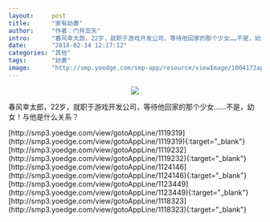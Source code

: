 ```yaml
---
layout:     post
title:      "家有幼妻"
author:     "作者：门井亚矢"
intro:      "春风幸太郎，22岁，就职于游戏开发公司，等待他回家的那个少女……不是，幼女！与他是什么关系？"
date:       "2018-02-14 12:17:12"
categories: "其他"
tags:       "幼妻"
image:      "http://smp.yoedge.com/smp-app/resource/viewImage/1004172appline.png"
---
```

<div style="text-align: center">
<p><img src="http://smp.yoedge.com/smp-app/resource/viewImage/1004172appline.png"/></p>
</div>
<p class="post-meta">
<span>春风幸太郎，22岁，就职于游戏开发公司，等待他回家的那个少女……不是，幼女！与他是什么关系？</span>
</p>
[http://smp3.yoedge.com/view/gotoAppLine/1119319](http://smp3.yoedge.com/view/gotoAppLine/1119319){:target="_blank"}
[http://smp3.yoedge.com/view/gotoAppLine/1119232](http://smp3.yoedge.com/view/gotoAppLine/1119232){:target="_blank"}
[http://smp3.yoedge.com/view/gotoAppLine/1124146](http://smp3.yoedge.com/view/gotoAppLine/1124146){:target="_blank"}
[http://smp3.yoedge.com/view/gotoAppLine/1123449](http://smp3.yoedge.com/view/gotoAppLine/1123449){:target="_blank"}
[http://smp3.yoedge.com/view/gotoAppLine/1118323](http://smp3.yoedge.com/view/gotoAppLine/1118323){:target="_blank"}



